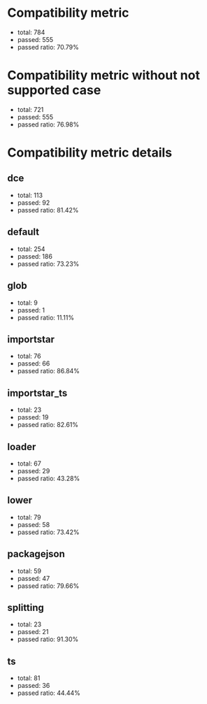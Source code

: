 # Compatibility metric
- total: 784
- passed: 555
- passed ratio: 70.79%
# Compatibility metric without not supported case
- total: 721
- passed: 555
- passed ratio: 76.98%
# Compatibility metric details
## dce
- total: 113
- passed: 92
- passed ratio: 81.42%
## default
- total: 254
- passed: 186
- passed ratio: 73.23%
## glob
- total: 9
- passed: 1
- passed ratio: 11.11%
## importstar
- total: 76
- passed: 66
- passed ratio: 86.84%
## importstar_ts
- total: 23
- passed: 19
- passed ratio: 82.61%
## loader
- total: 67
- passed: 29
- passed ratio: 43.28%
## lower
- total: 79
- passed: 58
- passed ratio: 73.42%
## packagejson
- total: 59
- passed: 47
- passed ratio: 79.66%
## splitting
- total: 23
- passed: 21
- passed ratio: 91.30%
## ts
- total: 81
- passed: 36
- passed ratio: 44.44%
